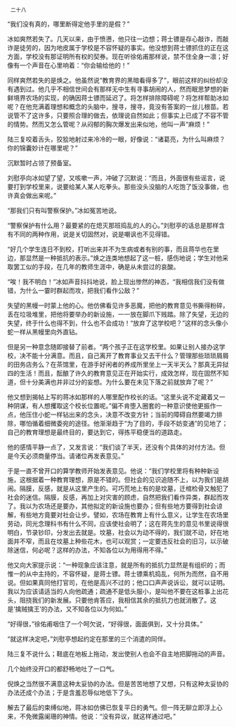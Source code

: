      二十八 

   “我们没有真的，哪里断得定他手里的是假？” 

   冰如爽然若失了。几天以来，由于愤懑，他只往一边想；蒋士镖是存心敲诈，而敲诈是徒劳的，因为地皮属于学校是不容怀疑的事实。他没想到蒋士镖抓住的正在这方面，学校没有那证明所有权的契券。现在听徐佑甫那样说，禁不住全身一凛；好像有一个声音在心里响着：“你会输给他的！” 

   同样爽然若失的是焕之。他虽然说“教育界的黑暗看得多了”，眼前这样的纠纷却没有遇到过。他几乎不相信世间会有那样无中生有寻事胡闹的人，然而眠思梦想的新鲜境界农场的实现，的确因蒋士镖而延迟了。将怎样排除障碍呢？将怎样帮助冰如呢？在他充满着理想和概念的头脑中，搜寻，搜寻，竟没有答案的一丝儿根苗。若说管不了这许多，只要照合理的做去，依理说自然如此；但事实上已成了不容不管的情势。然而又怎么管呢？从闷郁的胸次爆发出来似地，他叫一声“麻烦！” 

   陆三复咬着舌头，狡狯地射过来冷冷的一眼，好像说：“诸葛亮，为什么叫麻烦？你的锦囊妙计在哪里呢？” 

   沉默暂时占领了预备室。 

   刘慰亭向冰如望了望，又咳嗽一声，冲破了沉默说：“而且，外面很有些谣言，说要打到学校里来，说要给某人某人吃拳头。那些没头没脑的人吃饱了饭没事做，也许真会做出来呢。” 

   “那我们只有叫警察保护。”冰如冤苦地说。 

   “警察保护有什么用？最要紧的在熄灭那班捣乱的人的心。”刘慰亭的话总是那样含有不同的两种作用，说是关切固然对，说是嘲讽也不见得错。 

   “好几个学生连日不到校，打听出来并不为生病或者有别的事，而且蒋华也在里边，那显然是一种抵抗的表示。”焕之连类地想起了这一桩，感伤地说；学生对他采取罢工似的手段，在几年的教师生涯中，确是从未尝过的哀酸。 

   “唉！我不明白！”冰如声音抖抖地说，脸上现出惨然的神态，“我相信我们没有做错，为什么一霎时群起而攻，把我们看作公敌？” 

   失望的黑幔一时蒙上他的心。他仿佛看见许多恶魔，把他的教育意见书撕得粉碎，丢在垃圾堆里，把他将要举办的新设施，一一放在脚爪下贱踏。除了失望，无边的失望，终于什么也得不到，什么也不会成功！“放弃了这学校吧？”这样的念头像小蛇一样从黑幔里向外直钻。 

   但是另一种意念随即接替了前者。“两个孩子正在这学校里。如果让别人接办这学校，决不能十分满意。而且，自己离开了教育事业又去干什么？管理那些琐琐屑屑的田务店务么？在茶馆里，在游手好闲者的养成所里坐上一天半天么？那真无异狱四的生活！而且，酝酿了许久的教育意见正在开始实行，成效怎样，现在固然不知道，但十分美满也并非过分的妄想。为什么要在未见下落之前就放弃了呢？” 

   他又想到揭帖上写的蒋冰如那样的人哪里配作校长的话。“这里头说不定藏着又一种阴谋，有人想攫取这个校长位置呢。”偏不肯堕入圈套的一种意识使他更振作一点，他压住小蛇一样钻出来的念头，决意不改变方针；当前的障碍自然要竭力排除，哪怕循着细微委宛的途径。他渐渐趋于“为了目的，手段不妨变通”的见地了；自己的教育理想是最终目的，要达到它，得拣平稳便当的道路走。 

   他的感情平静一点了，又发言说：“我们谈了半天，还没有个具体的对付方法。但是今天必须商量停当。请诸位再发表意见。” 

   于是一直不曾开口的算学教师开始发表意见。他说：“我们学校里将有种种新设施，这根据着一种教育理想，原是不错的。但社会的见识追随不上，以为我们是胡闹。隔膜，反感，就是从这里产生的。可巧荒地上有的是坟墓，迁棺检骨又触犯了社会的迷信。隔膜，反感，再加上对灾害的顾虑，自然把我们看作异类，群起而攻了。我以为农场还是要办，其他拟定的新设施也要办；但有些地方要得到社会谅解，有些地方竟要对社会让步。譬如，农场在教育上有什么意义，让学生在农场里劳动，同光念理科书有什么不同，应该使社会明了；这在蒋先生的意见书里说得很明白，节录钞印，分发出去就是。坟墓，社会以为动不得的，我们就不动，好在地面并不窄，而且在坟墓上种些花木，也可以观赏；一定要违反社会的旧习，以示破除迷信，何必呢？这样的办法，不知各位以为用得用不得。” 

   他又向大家提示说：“一种现象应该注意，就是所有的抵抗力显然是有组织的；而惟一的从中主持的，不容怀疑，是蒋士镖。蒋士镖乘机捣乱，何所为而然，自不用说。但如果真同他打官司，在他是高兴不过的；他口口声声说诉讼，就可以证明。我以为应该请适当的人向他疏通；疏通不是低头服小，是叫他不要在这桩事上出花头，阻挠我们的新发展。只要他肯答应，我相信其余的抵抗力也就消散了。这是‘擒贼擒王’的办法，又不知各位以为何如。” 

   “好得很，”徐佑甫咽住了一个呵欠说，“好得很，面面俱到，又十分具体。” 

   “就这样决定吧，”刘慰亭想起约定在那里的三个消遣的同伴。 

   陆三复不说什么；鞋底在地板上拖动，发出使别人也会不自主地把脚拖动的声音。 

   几个始终没开口的都舒畅地吐了一口气。 

   倪焕之当然很不满意这种太妥协的办法。但是苦苦地想了又想，只有这种太妥协的办法还成个办法；于是含羞忍辱似地低下了头。 

   解去了最后的束缚似地，蒋冰如仿佛已恢复平日的勇气。但一阵无聊立即浮上心来，不免微露阑珊的神情。他说：“没有异议，就这样通过吧。” 

